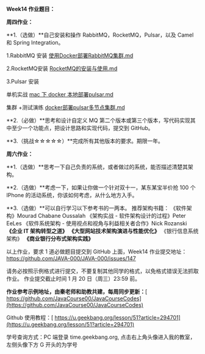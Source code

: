 **Week14 作业题目：**

**周四作业：**

**1.（选做）**自己安装和操作 RabbitMQ，RocketMQ，Pulsar，以及 Camel 和 Spring Integration。

1.RabbitMQ 安装 [使用Docker部署RabbitMQ集群.md](https://github.com/edd1225/JAVA-000/blob/main/Week_14/使用Docker部署RabbitMQ集群.md)

2.RocketMQ安装 [RocketMQ的安装与使用.md](https://github.com/edd1225/JAVA-000/blob/main/Week_14/RocketMQ的安装与使用.md)

3.Pulsar   安装

单机实战  [mac 下 docker 本地部署pulsar.md](https://github.com/edd1225/JAVA-000/blob/main/Week_14/mac%20%E4%B8%8B%20docker%20%E6%9C%AC%E5%9C%B0%E9%83%A8%E7%BD%B2pulsar.md)

集群 +测试演练 [docker部署pulsar多节点集群.md](https://github.com/edd1225/JAVA-000/blob/main/Week_14/docker部署pulsar多节点集群.md)

**2.（必做）**思考和设计自定义 MQ 第二个版本或第三个版本，写代码实现其中至少一个功能点，把设计思路和实现代码，提交到 GitHub。

**3.（挑战☆☆☆☆☆）**完成所有其他版本的要求。期限一年。



**周六作业：**

**1.（选做）**思考一下自己负责的系统，或者做过的系统，能否描述清楚其架构。

**2.（选做）**考虑一下，如果让你做一个针对双十一，某东某宝半价抢 100 个 IPhone 的活动系统，你该如何考虑，从什么地方入手。

**3.（选做）**可以自行学习以下参考书的一两本。
推荐架构书籍：
《软件架构》Mourad Chabane Oussalah
《架构实战 - 软件架构设计的过程》Peter EeLes
《软件系统架构 - 使用视点和视角与利益相关者合作》Nick Rozanski
**《企业 IT 架构转型之道》**
**《大型网站技术架构演进与性能优化》**
《银行信息系统架构》
**《商业银行分布式架构实践》**

以上作业，要求 1 道必做题目提交到 GitHub 上面，Week14 作业提交地址：
https://github.com/JAVA-000/JAVA-000/issues/147

请务必按照示例格式进行提交，不要复制其他同学的格式，以免格式错误无法抓取作业。
作业提交截止时间 1 月 20 日（周三）23:59 前。

**作业参考示例地址，由秦老师和助教共建，每周同步更新：**[ https://github.com/JavaCourse00/JavaCourseCodes](https://github.com/JavaCourse00/JavaCourseCodes)

Github 使用教程：[ https://u.geekbang.org/lesson/51?article=294701](https://u.geekbang.org/lesson/51?article=294701)

学号查询方式：PC 端登录 time.geekbang.org, 点击右上角头像进入我的教室，左侧头像下方 G 开头的为学号

